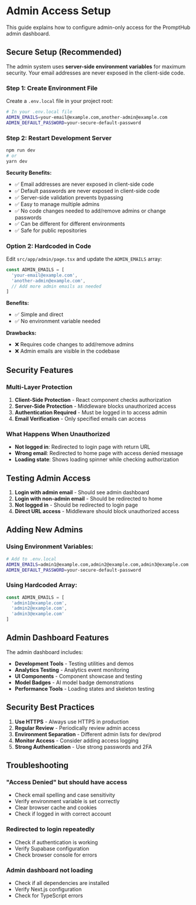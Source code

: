 # Admin Access Setup

This guide explains how to configure admin-only access for the PromptHub admin dashboard.

## Secure Setup (Recommended)

The admin system uses **server-side environment variables** for maximum security. Your email addresses are never exposed in the client-side code.

### Step 1: Create Environment File

Create a `.env.local` file in your project root:

```bash
# In your .env.local file
ADMIN_EMAILS=your-email@example.com,another-admin@example.com
ADMIN_DEFAULT_PASSWORD=your-secure-default-password
```

### Step 2: Restart Development Server

```bash
npm run dev
# or
yarn dev
```

**Security Benefits:**
- ✅ Email addresses are never exposed in client-side code
- ✅ Default passwords are never exposed in client-side code
- ✅ Server-side validation prevents bypassing
- ✅ Easy to manage multiple admins
- ✅ No code changes needed to add/remove admins or change passwords
- ✅ Can be different for different environments
- ✅ Safe for public repositories

### Option 2: Hardcoded in Code

Edit `src/app/admin/page.tsx` and update the `ADMIN_EMAILS` array:

```typescript
const ADMIN_EMAILS = [
  'your-email@example.com',
  'another-admin@example.com',
  // Add more admin emails as needed
]
```

**Benefits:**
- ✅ Simple and direct
- ✅ No environment variable needed

**Drawbacks:**
- ❌ Requires code changes to add/remove admins
- ❌ Admin emails are visible in the codebase

## Security Features

### Multi-Layer Protection

1. **Client-Side Protection** - React component checks authorization
2. **Server-Side Protection** - Middleware blocks unauthorized access
3. **Authentication Required** - Must be logged in to access admin
4. **Email Verification** - Only specified emails can access

### What Happens When Unauthorized

- **Not logged in**: Redirected to login page with return URL
- **Wrong email**: Redirected to home page with access denied message
- **Loading state**: Shows loading spinner while checking authorization

## Testing Admin Access

1. **Login with admin email** - Should see admin dashboard
2. **Login with non-admin email** - Should be redirected to home
3. **Not logged in** - Should be redirected to login page
4. **Direct URL access** - Middleware should block unauthorized access

## Adding New Admins

### Using Environment Variables:
```bash
# Add to .env.local
ADMIN_EMAILS=admin1@example.com,admin2@example.com,admin3@example.com
ADMIN_DEFAULT_PASSWORD=your-secure-default-password
```

### Using Hardcoded Array:
```typescript
const ADMIN_EMAILS = [
  'admin1@example.com',
  'admin2@example.com', 
  'admin3@example.com'
]
```

## Admin Dashboard Features

The admin dashboard includes:
- **Development Tools** - Testing utilities and demos
- **Analytics Testing** - Analytics event monitoring
- **UI Components** - Component showcase and testing
- **Model Badges** - AI model badge demonstrations
- **Performance Tools** - Loading states and skeleton testing

## Security Best Practices

1. **Use HTTPS** - Always use HTTPS in production
2. **Regular Review** - Periodically review admin access
3. **Environment Separation** - Different admin lists for dev/prod
4. **Monitor Access** - Consider adding access logging
5. **Strong Authentication** - Use strong passwords and 2FA

## Troubleshooting

### "Access Denied" but should have access
- Check email spelling and case sensitivity
- Verify environment variable is set correctly
- Clear browser cache and cookies
- Check if logged in with correct account

### Redirected to login repeatedly
- Check if authentication is working
- Verify Supabase configuration
- Check browser console for errors

### Admin dashboard not loading
- Check if all dependencies are installed
- Verify Next.js configuration
- Check for TypeScript errors
